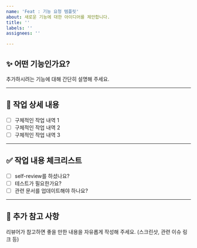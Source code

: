 ```yaml
---
name: 'Feat : 기능 요청 템플릿'
about: 새로운 기능에 대한 아이디어를 제안합니다.
title: ''
labels: ''
assignees: ''

---
```


## ✨ 어떤 기능인가요?
추가하시려는 기능에 대해 간단히 설명해 주세요.

---

## 📝 작업 상세 내용
- [ ] 구체적인 작업 내역 1
- [ ] 구체적인 작업 내역 2
- [ ] 구체적인 작업 내역 3

---

## ✅ 작업 내용 체크리스트
- [ ] self-review를 하셨나요?
- [ ] 테스트가 필요한가요?
- [ ] 관련 문서를 업데이트해야 하나요?

---

## 💬 추가 참고 사항
리뷰어가 참고하면 좋을 만한 내용을 자유롭게 작성해 주세요. (스크린샷, 관련 이슈 링크 등)

